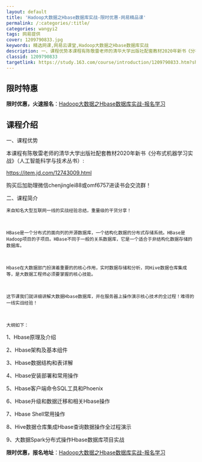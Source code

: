```yaml
---
layout: default
title: 'Hadoop大数据之Hbase数据库实战-限时优惠-网易精品课'
permalink: /:categories/:title/
categories: wangyi2
tags: 网易提供
cover: 1209790833.jpg
keywords: 精选网课,网易云课堂,Hadoop大数据之Hbase数据库实战
description: 一、课程优势本课程有陈敬雷老师的清华大学出版社配套教材2020年新书《分布式机器学习实战》（人工智能科学与技术丛书）:h
classid: 1209790833
targetlink: https://study.163.com/course/introduction/1209790833.htm?share=1&shareId=1025206652&utm_campaign=share&utm_medium=iphoneShare&utm_source=&utm_u=1025206652
---
```


## 限时特惠

**限时优惠，火速报名**：[Hadoop大数据之Hbase数据库实战-报名学习](https://study.163.com/course/introduction/1209790833.htm?share=1&shareId=1025206652&utm_campaign=share&utm_medium=iphoneShare&utm_source=&utm_u=1025206652)

## 课程介绍

一、课程优势



本课程有陈敬雷老师的清华大学出版社配套教材2020年新书《分布式机器学习实战》（人工智能科学与技术丛书）:



https://item.jd.com/12743009.html



购买后加助理微信chenjinglei88或omf6757进读书会交流群！





二、课程简介



    来自知名大型互联网一线的实战经验总结，重量级的干货分享！

    

	HBase是一个分布式的面向列的开源数据库，一个结构化数据的分布式存储系统。HBase是Hadoop项目的子项目。HBase不同于一般的关系数据库，它是一个适合于非结构化数据存储的数据库。

	

	Hbase在大数据部门扮演着重要的的核心作用，实时数据存储和分析，同Hive数据仓库集成等，是大数据工程师必须要掌握的核心技能。

	

	这节课我们就详细讲解大数据Hbase数据库，并在服务器上操作演示核心技术的全过程！难得的一线实战经验！

	

	大纲如下：

	

1、Hbase原理及介绍



2、Hbase架构及基本组件



3、Hbase数据结构和表详解



4、Hbase安装部署和常用操作



5、Hbase客户端命令SQL工具和Phoenix



6、Hbase升级和数据迁移和相关Hbase操作



7、Hbase Shell常用操作



8、Hive数据仓库集成Hbase查询数据操作全过程演示



9、大数据Spark分布式操作Hbase数据库项目实战

**限时优惠，报名地址**：[Hadoop大数据之Hbase数据库实战-报名学习](https://study.163.com/course/introduction/1209790833.htm?share=1&shareId=1025206652&utm_campaign=share&utm_medium=iphoneShare&utm_source=&utm_u=1025206652)

